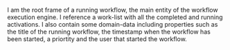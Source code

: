 I am the root frame of a running workflow, the main entity of the workflow execution engine. I reference a work-list with all the completed and running activations. I also contain some domain-data including properties such as the title of the running workflow, the timestamp when the workflow has been started, a priortity and the user that started the workflow.